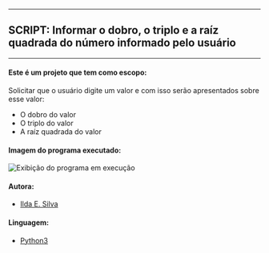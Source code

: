 ---------------------------------------------------------------
## SCRIPT: Informar o dobro, o triplo e a raíz quadrada do número informado pelo usuário
---------------------------------------------------------------

#### Este é um projeto que tem como escopo:

Solicitar que o usuário digite um valor e com isso serão apresentados sobre esse valor:

- O dobro do valor
- O triplo do valor
- A raíz quadrada do valor

#### Imagem do programa executado:

![Exibição do programa em execução](https://raw.githubusercontent.com/ildaemanoely/Projects-Python/master/Desafio%2006/desafio06.png)

#### Autora:
- [Ilda E. Silva](https://www.linkedin.com/in/ilda-silva-neta/)

#### Linguagem:
- [Python3](https://www.python.org/)
